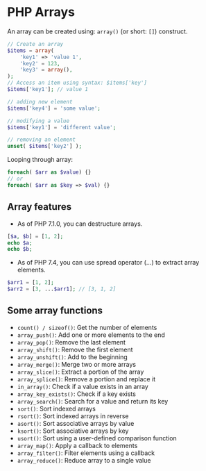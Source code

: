 # PHP Arrays

An array can be created using: `array()` (or short: `[]`) construct.

```php
// Create an array
$items = array(
    'key1' => 'value 1',
    'key2' = 123,
    'key3' = array(),
);
// Access an item using syntax: $items['key']
$items['key1']; // value 1

// adding new element
$items['key4'] = 'some value';

// modifying a value
$items['key1'] = 'different value';

// removing an element
unset( $items['key2'] );
```

Looping through array:

```php
foreach( $arr as $value) {}
// or
foreach( $arr as $key => $val) {}
```

## Array features

- As of PHP 7.1.0, you can destructure arrays.

```php
[$a, $b] = [1, 2];
echo $a;
echo $b;
```

- As of PHP 7.4, you can use spread operator (...) to extract array elements.

```php
$arr1 = [1, 2];
$arr2 = [3, ...$arr1]; // [3, 1, 2]
```

## Some array functions

- `count() / sizeof()`: Get the number of elements
- `array_push()`: Add one or more elements to the end
- `array_pop()`: Remove the last element
- `array_shift()`: Remove the first element
- `array_unshift()`: Add to the beginning
- `array_merge()`: Merge two or more arrays
- `array_slice()`: Extract a portion of the array
- `array_splice()`: Remove a portion and replace it
- `in_array()`: Check if a value exists in an array
- `array_key_exists()`: Check if a key exists
- `array_search()`: Search for a value and return its key
- `sort()`: Sort indexed arrays
- `rsort()`: Sort indexed arrays in reverse
- `asort()`: Sort associative arrays by value
- `ksort()`: Sort associative arrays by key
- `usort()`: Sort using a user-defined comparison function
- `array_map()`: Apply a callback to elements
- `array_filter()`: Filter elements using a callback
- `array_reduce()`: Reduce array to a single value
